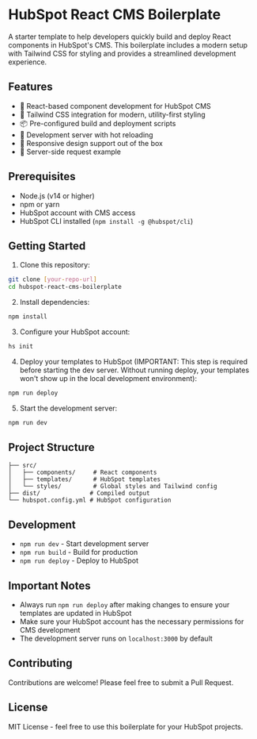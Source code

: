 # HubSpot React CMS Boilerplate

A starter template to help developers quickly build and deploy React components in HubSpot's CMS. This boilerplate includes a modern setup with Tailwind CSS for styling and provides a streamlined development experience.

## Features

- 🚀 React-based component development for HubSpot CMS
- 🎨 Tailwind CSS integration for modern, utility-first styling
- 📦 Pre-configured build and deployment scripts
- 🔧 Development server with hot reloading
- 📱 Responsive design support out of the box
- 🔄 Server-side request example

## Prerequisites

- Node.js (v14 or higher)
- npm or yarn
- HubSpot account with CMS access
- HubSpot CLI installed (`npm install -g @hubspot/cli`)

## Getting Started

1. Clone this repository:

```bash
git clone [your-repo-url]
cd hubspot-react-cms-boilerplate
```

2. Install dependencies:

```bash
npm install
```

3. Configure your HubSpot account:

```bash
hs init
```

4. Deploy your templates to HubSpot (IMPORTANT: This step is required before starting the dev server. Without running deploy, your templates won't show up in the local development environment):

```bash
npm run deploy
```

5. Start the development server:

```bash
npm run dev
```

## Project Structure

```
├── src/
│   ├── components/     # React components
│   ├── templates/      # HubSpot templates
│   └── styles/         # Global styles and Tailwind config
├── dist/              # Compiled output
└── hubspot.config.yml # HubSpot configuration
```

## Development

- `npm run dev` - Start development server
- `npm run build` - Build for production
- `npm run deploy` - Deploy to HubSpot

## Important Notes

- Always run `npm run deploy` after making changes to ensure your templates are updated in HubSpot
- Make sure your HubSpot account has the necessary permissions for CMS development
- The development server runs on `localhost:3000` by default

## Contributing

Contributions are welcome! Please feel free to submit a Pull Request.

## License

MIT License - feel free to use this boilerplate for your HubSpot projects.
